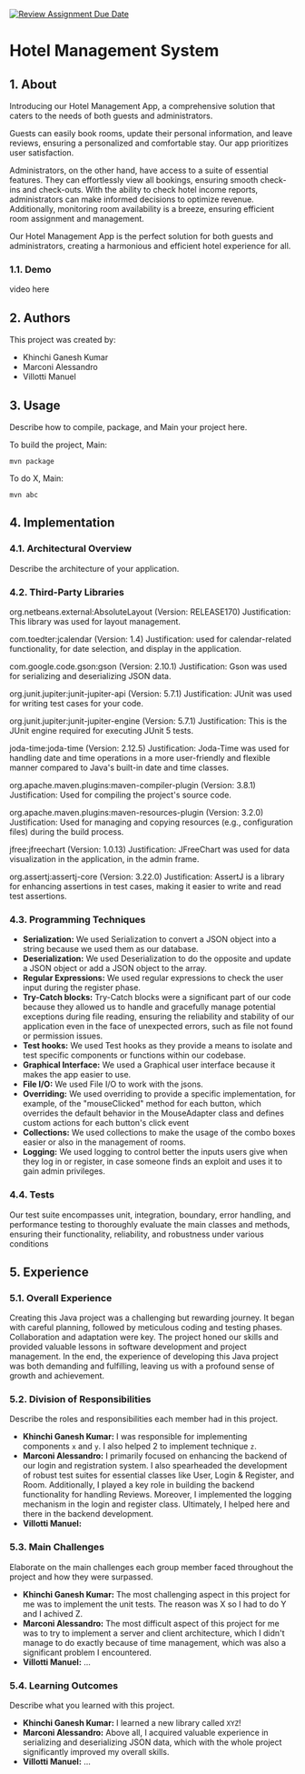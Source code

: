 [![Review Assignment Due Date](https://classroom.github.com/assets/deadline-readme-button-8d59dc4de5201274e310e4c54b9627a8934c3b88527886e3b421487c677d23eb.svg)](https://classroom.github.com/a/KEbQ1JIO)
# Hotel Management System

## 1. About

Introducing our Hotel Management App, a comprehensive solution that caters to the needs of both guests and administrators.

Guests can easily book rooms, update their personal information, and leave reviews, ensuring a personalized and comfortable stay. Our app prioritizes user satisfaction.

Administrators, on the other hand, have access to a suite of essential features. They can effortlessly view all bookings, ensuring smooth check-ins and check-outs. With the ability to check hotel income reports, administrators can make informed decisions to optimize revenue. Additionally, monitoring room availability is a breeze, ensuring efficient room assignment and management.

Our Hotel Management App is the perfect solution for both guests and administrators, creating a harmonious and efficient hotel experience for all.

### 1.1. Demo

video here

## 2. Authors

This project was created by:

* Khinchi Ganesh Kumar 
* Marconi Alessandro
* Villotti Manuel

## 3. Usage

Describe how to compile, package, and Main your project here.

To build the project, Main:

```shell
mvn package
```

To do X, Main:

```
mvn abc
```

## 4. Implementation

### 4.1. Architectural Overview

Describe the architecture of your application.

### 4.2. Third-Party Libraries

org.netbeans.external:AbsoluteLayout (Version: RELEASE170)
Justification: This library was used for layout management.

com.toedter:jcalendar (Version: 1.4)
Justification: used for calendar-related functionality, for date selection, and display in the application.

com.google.code.gson:gson (Version: 2.10.1)
Justification: Gson was used for serializing and deserializing JSON data.

org.junit.jupiter:junit-jupiter-api (Version: 5.7.1)
Justification: JUnit was used for writing test cases for your code.

org.junit.jupiter:junit-jupiter-engine (Version: 5.7.1)
Justification: This is the JUnit engine required for executing JUnit 5 tests.

joda-time:joda-time (Version: 2.12.5)
Justification: Joda-Time was used for handling date and time operations in a more user-friendly and flexible manner compared to Java's built-in date and time classes.

org.apache.maven.plugins:maven-compiler-plugin (Version: 3.8.1)
Justification: Used for compiling the project's source code.

org.apache.maven.plugins:maven-resources-plugin (Version: 3.2.0)
Justification: Used for managing and copying resources (e.g., configuration files) during the build process.

jfree:jfreechart (Version: 1.0.13)
Justification: JFreeChart was used for data visualization in the application, in the admin frame.

org.assertj:assertj-core (Version: 3.22.0)
Justification: AssertJ is a library for enhancing assertions in test cases, making it easier to write and read test assertions.

### 4.3. Programming Techniques

- **Serialization:** We used Serialization to convert a JSON object into a string because we used them as our database. 
- **Deserialization:** We used Deserialization to do the opposite and update a JSON object or add a JSON object to the array.
- **Regular Expressions:** We used regular expressions to check the user input during the register phase.
- **Try-Catch blocks:** Try-Catch blocks were a significant part of our code because they allowed us to handle and gracefully manage potential exceptions during file reading, ensuring the reliability and stability of our application even in the face of unexpected errors, such as file not found or permission issues.
- **Test hooks:** We used Test hooks as they provide a means to isolate and test specific components or functions within our codebase.
- **Graphical Interface:** We used a Graphical user interface because it makes the app easier to use.
- **File I/O:** We used File I/O to work with the jsons.
- **Overriding:** We used overriding to provide a specific implementation, for example, of the "mouseClicked" method for each button, which overrides the default behavior in the MouseAdapter class and defines custom actions for each button's click event
- **Collections:** We used collections to make the usage of the combo boxes easier or also in the management of rooms.
- **Logging:** We used logging to control better the inputs users give when they log in or register, in case someone finds an exploit and uses it to gain admin privileges. 

### 4.4. Tests

Our test suite encompasses unit, integration, boundary, error handling, and performance testing to thoroughly evaluate the main classes and methods, ensuring their functionality, reliability, and robustness under various conditions

## 5. Experience

### 5.1. Overall Experience

Creating this Java project was a challenging but rewarding journey. It began with careful planning, followed by meticulous coding and testing phases. Collaboration and adaptation were key. The project honed our skills and provided valuable lessons in software development and project management. 
In the end, the experience of developing this Java project was both demanding and fulfilling, leaving us with a profound sense of growth and achievement.

### 5.2. Division of Responsibilities

Describe the roles and responsibilities each member had in this project.

- **Khinchi Ganesh Kumar:** I was responsible for implementing components `x` and `y`. I also helped 2 to implement technique `z`.
- **Marconi Alessandro:** I primarily focused on enhancing the backend of our login and registration system. I also spearheaded the development of robust test suites for essential classes like User, Login & Register, and Room. Additionally, I played a key role in building the backend functionality for handling Reviews. Moreover, I implemented the logging mechanism in the login and register class. Ultimately, I helped here and there in the backend development. 
- **Villotti Manuel:** 

### 5.3. Main Challenges

Elaborate on the main challenges each group member faced throughout the project and how they were surpassed.

- **Khinchi Ganesh Kumar:** The most challenging aspect in this project for me was to implement the unit tests. The reason was X so I had to do Y and I achived Z.
- **Marconi Alessandro:** The most difficult aspect of this project for me was to try to implement a server and client architecture, which I didn't manage to do exactly because of time management, which was also a significant problem I encountered. 
- **Villotti Manuel:** ...

### 5.4. Learning Outcomes

Describe what you learned with this project.

- **Khinchi Ganesh Kumar:** I learned a new library called `XYZ`!
- **Marconi Alessandro:**  Above all, I acquired valuable experience in serializing and deserializing JSON data, which with the whole project significantly improved my overall skills. 
- **Villotti Manuel:** ...




